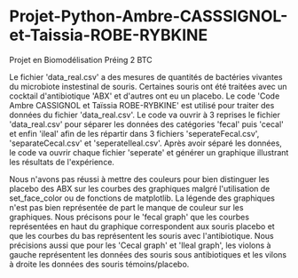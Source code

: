 # Projet-Python-Ambre-CASSSIGNOL-et-Taissia-ROBE-RYBKINE
Projet en Biomodélisation Préing 2 BTC

Le fichier 'data_real.csv' a des mesures de quantités de bactéries vivantes du microbiote instestinal de souris. Certaines souris ont été traitées avec un cocktail d'antibiotique 'ABX' et d'autres ont eu un placebo.
Le code 'Code Ambre CASSIGNOL et Taïssia ROBE-RYBKINE' est utilisé pour traiter des données du fichier 'data_real.csv'.
Le code va ouvrir à 3 reprises le fichier 'data_real.csv' pour séparer les données des catégories 'fecal' puis 'cecal' et enfin 'ileal' afin de les répartir dans 3 fichiers 'seperateFecal.csv', 'separateCecal.csv' et 'seperateIleal.csv'.
Après avoir séparé les données, le code va ouvrir chaque fichier 'seperate' et générer un graphique illustrant les résultats de l'expérience.



Nous n'avons pas réussi à mettre des couleurs pour bien distinguer les placebo des ABX sur les courbes des graphiques malgré l'utilisation de set_face_color ou de fonctions de matplotlib.
La légende des graphiques n'est pas bien représentée de part le manque de couleur sur les graphiques. 
Nous précisons pour le 'fecal graph' que les courbes représentées en haut du graphique correspondent aux souris placebo et que les courbes du bas représentent les souris avec l'antibiotique.
Nous précisions aussi que pour les 'Cecal graph' et 'Ileal graph', les violons à gauche représentent les données des souris sous antibiotiques et les vilons à droite les données des souris témoins/placebo.
